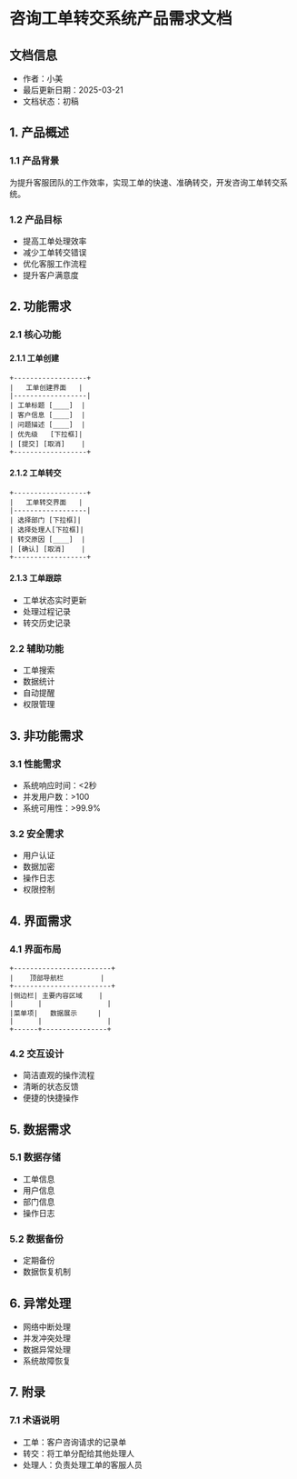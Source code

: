  # 咨询工单转交系统产品需求文档

## 文档信息
- 作者：小美
- 最后更新日期：2025-03-21
- 文档状态：初稿

## 1. 产品概述
### 1.1 产品背景
为提升客服团队的工作效率，实现工单的快速、准确转交，开发咨询工单转交系统。

### 1.2 产品目标
- 提高工单处理效率
- 减少工单转交错误
- 优化客服工作流程
- 提升客户满意度

## 2. 功能需求
### 2.1 核心功能
#### 2.1.1 工单创建
```
+------------------+
|   工单创建界面   |
|------------------|
| 工单标题 [____]  |
| 客户信息 [____]  |
| 问题描述 [____]  |
| 优先级   [下拉框]|
| [提交] [取消]    |
+------------------+
```

#### 2.1.2 工单转交
```
+------------------+
|   工单转交界面   |
|------------------|
| 选择部门 [下拉框]|
| 选择处理人[下拉框]|
| 转交原因 [____]  |
| [确认] [取消]    |
+------------------+
```

#### 2.1.3 工单跟踪
- 工单状态实时更新
- 处理过程记录
- 转交历史记录

### 2.2 辅助功能
- 工单搜索
- 数据统计
- 自动提醒
- 权限管理

## 3. 非功能需求
### 3.1 性能需求
- 系统响应时间：<2秒
- 并发用户数：>100
- 系统可用性：>99.9%

### 3.2 安全需求
- 用户认证
- 数据加密
- 操作日志
- 权限控制

## 4. 界面需求
### 4.1 界面布局
```
+------------------------+
|    顶部导航栏         |
+------------------------+
|侧边栏| 主要内容区域    |
|      |                |
|菜单项|   数据展示     |
|      |                |
+------+----------------+
```

### 4.2 交互设计
- 简洁直观的操作流程
- 清晰的状态反馈
- 便捷的快捷操作

## 5. 数据需求
### 5.1 数据存储
- 工单信息
- 用户信息
- 部门信息
- 操作日志

### 5.2 数据备份
- 定期备份
- 数据恢复机制

## 6. 异常处理
- 网络中断处理
- 并发冲突处理
- 数据异常处理
- 系统故障恢复

## 7. 附录
### 7.1 术语说明
- 工单：客户咨询请求的记录单
- 转交：将工单分配给其他处理人
- 处理人：负责处理工单的客服人员